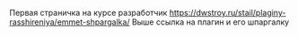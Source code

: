 Первая страничка на курсе разработчик
https://dwstroy.ru/stail/plaginy-rasshireniya/emmet-shpargalka/
Выше ссылка на плагин и его шпаргалку